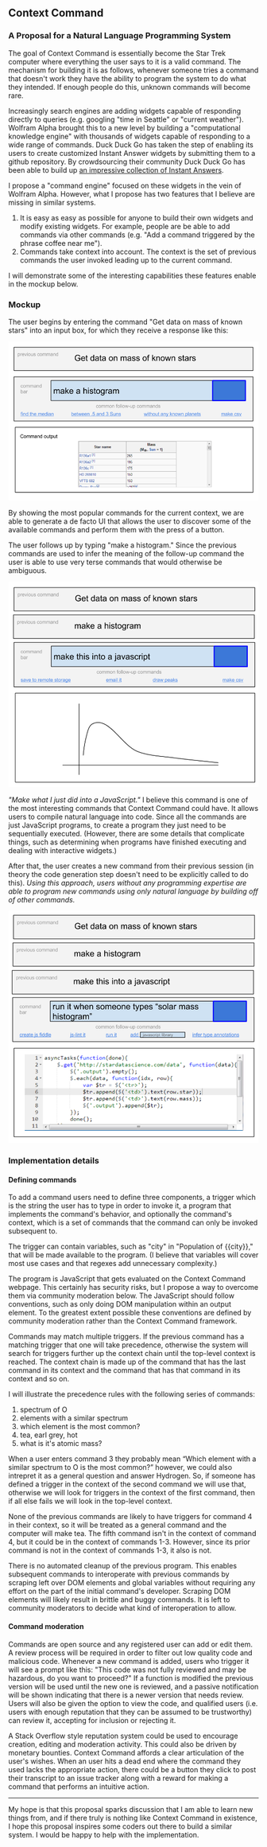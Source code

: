 ## Context Command
### A Proposal for a Natural Language Programming System

The goal of Context Command is essentially become the Star Trek computer where everything the user says to it is a valid command. The mechanism for building it is as follows, whenever someone tries a command that doesn't work they have the ability to program the system to do what they intended. If enough people do this, unknown commands will become rare.

Increasingly search engines are adding widgets capable of responding directly to queries (e.g. googling "time in Seattle" or "current weather"). Wolfram Alpha brought this to a new level by building a "computational knowledge engine" with thousands of widgets capable of responding to a wide range of commands. Duck Duck Go has taken the step of enabling its users to create customized Instant Answer widgets by submitting them to a github repository. By crowdsourcing their community Duck Duck Go has been able to build up [an impressive collection of Instant Answers](https://duckduckgo.com/goodies).

I propose a "command engine" focused on these widgets in the vein of Wolfram Alpha. However, what I propose has two features that I believe are missing in similar systems.

1. It is easy as easy as possible for anyone to build their own widgets and modify existing widgets. For example, people are be able to add commands via other commands (e.g. "Add a command triggered by the phrase coffee near me").
2. Commands take context into account. The context is the set of previous commands the user invoked leading up to the current command.

I will demonstrate some of the interesting capabilities these features enable in the mockup below.

### Mockup

The user begins by entering the command "Get data on mass of known stars" into an input box, for which they receive a response like this:

![](cc_1.png)

By showing the most popular commands for the current context, we are able to generate a de facto UI that allows the user to discover some of the available commands and perform them with the press of a button.

The user follows up by typing "make a histogram." Since the previous commands are used to infer the meaning of the follow-up command the user is able to use very terse commands that would otherwise be ambiguous.

![](cc_2.png)

*"Make what I just did into a JavaScript."* I believe this command is one of the most interesting commands that Context Command could have. It allows users to compile natural language into code. Since all the commands are just JavaScript programs, to create a program they just need to be sequentially executed. (However, there are some details that complicate things, such as determining when programs have finished executing and dealing with interactive widgets.)

After that, the user creates a new command from their previous session (in theory the code generation step doesn't need to be explicitly called to do this). *Using this approach, users without any programming expertise are able to program new commands using only natural language by building off of other commands.*

![](cc_3.png)

### Implementation details

#### Defining commands

To add a command users need to define three components, a trigger which is the string the user has to type in order to invoke it, a program that implements the command's behavior, and optionally the command's context, which is a set of commands that the command can only be invoked subsequent to.

The trigger can contain variables, such as "city" in "Population of {{city}}," that will be made available to the program. (I believe that variables will cover most use cases and that regexes add unnecessary complexity.)

The program is JavaScript that gets evaluated on the Context Command webpage. This certainly has security risks, but I propose a way to overcome them via community moderation below. The JavaScript should follow conventions, such as only doing DOM manipulation within an output element. To the greatest extent possible these conventions are defined by community moderation rather than the Context Command framework.

Commands may match multiple triggers. If the previous command has a matching trigger that one will take precedence, otherwise the system will search for triggers further up the context chain until the top-level context is reached. The context chain is made up of the command that has the last command in its context and the command that has that command in its context and so on.

I will illustrate the precedence rules with the following series of commands:

1. spectrum of O
2. elements with a similar spectrum
3. which element is the most common?
4. tea, earl grey, hot
5. what is it's atomic mass?

When a user enters command 3 they probably mean “Which element with a similar spectrum to O is the most common?” however, we could also intrepret it as a general question and answer Hydrogen. So, if someone has defined a trigger in the context of the second command we will use that, otherwise we will look for triggers in the context of the first command, then if all else fails we will look in the top-level context.

None of the previous commands are likely to have triggers for command 4 in their context, so it will be treated as a general command and the computer will make tea. The fifth command isn't in the context of command 4, but it could be in the context of commands 1-3. However, since its prior command is not in the context of commands 1-3, it also is not.

There is no automated cleanup of the previous program. This enables subsequent commands to interoperate with previous commands by scraping left over DOM elements and global variables without requiring any effort on the part of the initial command's developer. Scraping DOM elements will likely result in brittle and buggy commands. It is left to community moderators to decide what kind of interoperation to allow.

#### Command moderation

Commands are open source and any registered user can add or edit them. A review process will be required in order to filter out low quality code and malicious code. Whenever a new command is added, users who trigger it will see a prompt like this:
"This code was not fully reviewed and may be hazardous, do you want to proceed?" If a function is modified the previous version will be used until the new one is reviewed, and a passive notification will be shown indicating that there is a newer version that needs review. Users will also be given the option to view the code, and qualified users (i.e. users with enough reputation that they can be assumed to be trustworthy) can review it, accepting for inclusion or rejecting it.

A Stack Overflow style reputation system could be used to encourage creation, editing and moderation activity. This could also be driven by monetary bounties. Context Command affords a clear articulation of the user's wishes. When an user hits a dead end where the command they used lacks the appropriate action, there could be a button they click to post their transcript to an issue tracker along with a reward for making a command that performs an intuitive action.

-----------------------------------------------------------------------------------------------------------

My hope is that this proposal sparks discussion that I am able to learn new things from, and if there truly is nothing like Context Command in existence, I hope this proposal inspires some coders out there to build a similar system. I would be happy to help with the implementation.
